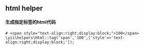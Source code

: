 ## html helper


#### 生成指定标签的html代码
	# <span style="text-align:right;display:block;">100</span>
	\yii\helpers\Html::tag('span','100',['style'=>'text-align:right;display:block;']);

